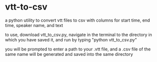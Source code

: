 # vtt-to-csv
a python utility to convert vtt files to csv with columns for start time, end time, speaker name, and text

to use, download vtt_to_csv.py, navigate in the terminal to the directory in which you have saved it, and run by typing "python vtt_to_csv.py"

you will be prompted to enter a path to your .vtt file, and a .csv file of the same name will be generated and saved into the same directory
